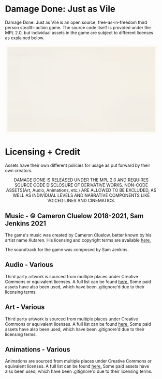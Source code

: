 # Damage Done: Just as Vile

Damage Done: Just as Vile is an open source, free-as-in-freedom third person stealth-action game. The source code itself is provided under the MPL 2.0, but individual assets in the game are subject to different licenses as explained below. 
<p align="center">
<img src="https://github.com/firedreamer/OpenDD/blob/main/Meta/dd.gif">
</p>


# Licensing + Credit

Assets have their own different policies for usage as put forward by their own creators.

<p align="center">
DAMAGE DONE IS RELEASED UNDER THE MPL 2.0 AND REQUIRES SOURCE CODE DISCLOSURE OF DERIVATIVE WORKS. NON-CODE ASSETS(Art, Audio, Animations, etc.) ARE ALLOWED TO BE EXCLUDED, AS WELL AS INDIVIDUAL LEVELS AND NARRATIVE COMPONENTS LIKE VOICED LINES AND CINEMATICS.
</p>

## Music - © Cameron Cluelow 2018-2021, Sam Jenkins 2021

The game's music was created by Cameron Cluelow, better known by his artist name Kutaren. His licensing and copyright terms are available [here.](https://docs.google.com/document/d/14gNgcMxHbkaiwhuzUqabfJ-00vgj-xt0gogAyn7GLno/)
<p>
  The soundtrack for the game was composed by Sam Jenkins. 
</p>

## Audio - Various
Third party artwork is sourced from multiple places under Creative Commons or equivalent licenses. A full list can be found [here.](https://raw.githubusercontent.com/TheAidency/OpenDD/main/Meta/audio.txt)
Some paid assets have also been used, which have been .gitignore'd due to their licensing terms.

## Art - Various

Third party artwork is sourced from multiple places under Creative Commons or equivalent licenses. A full list can be found [here.](https://raw.githubusercontent.com/TheAidency/OpenDD/main/Meta/art.txt)
Some paid assets have also been used, which have been .gitignore'd due to their licensing terms.

## Animations - Various

Animations are sourced from multiple places under Creative Commons or equivalent licenses. A full list can be found [here.](https://raw.githubusercontent.com/TheAidency/OpenDD/main/Meta/mocap.txt)
Some paid assets have also been used, which have been .gitignore'd due to their licensing terms.
